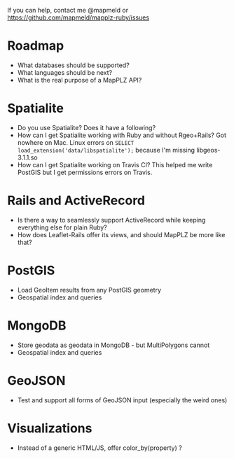 If you can help, contact me @mapmeld or https://github.com/mapmeld/mapplz-ruby/issues

# Roadmap

* What databases should be supported?
* What languages should be next?
* What is the real purpose of a MapPLZ API?

# Spatialite

* Do you use Spatialite? Does it have a following?
* How can I get Spatialite working with Ruby and without Rgeo+Rails? Got nowhere on Mac. Linux errors on ```SELECT load_extension('data/libspatialite');``` because I'm missing libgeos-3.1.1.so
* How can I get Spatialite working on Travis CI? This helped me write PostGIS but I get permissions errors on Travis.

# Rails and ActiveRecord

* Is there a way to seamlessly support ActiveRecord while keeping everything else for plain Ruby?
* How does Leaflet-Rails offer its views, and should MapPLZ be more like that?

# PostGIS

* Load GeoItem results from any PostGIS geometry
* Geospatial index and queries

# MongoDB

* Store geodata as geodata in MongoDB - but MultiPolygons cannot
* Geospatial index and queries

# GeoJSON

* Test and support all forms of GeoJSON input (especially the weird ones)

# Visualizations

* Instead of a generic HTML/JS, offer color_by(property) ?
